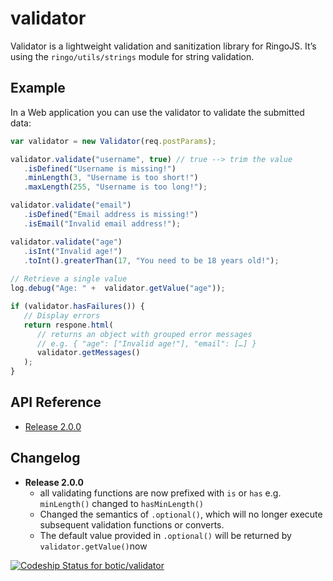 validator
=========

Validator is a lightweight validation and sanitization library for RingoJS.
It’s using the `ringo/utils/strings` module for string validation.

## Example

In a Web application you can use the validator to validate the submitted data:

```javascript
var validator = new Validator(req.postParams);

validator.validate("username", true) // true --> trim the value
   .isDefined("Username is missing!")
   .minLength(3, "Username is too short!")
   .maxLength(255, "Username is too long!");

validator.validate("email")
   .isDefined("Email address is missing!")
   .isEmail("Invalid email address!");

validator.validate("age")
   .isInt("Invalid age!")
   .toInt().greaterThan(17, "You need to be 18 years old!");
   
// Retrieve a single value
log.debug("Age: " +  validator.getValue("age"));

if (validator.hasFailures()) {
   // Display errors
   return respone.html(
      // returns an object with grouped error messages
      // e.g. { "age": ["Invalid age!"], "email": […] }
      validator.getMessages()
   );
}
```

## API Reference

* [Release 2.0.0](https://github.com/botic/validator/wiki/API-Reference-Release-2.0.0)

## Changelog

* **Release 2.0.0**
  * all validating functions are now prefixed with `is` or `has` e.g. `minLength()` changed to `hasMinLength()` 
  * Changed the semantics of `.optional()`, which will no longer execute
    subsequent validation functions or converts.
  * The default value provided in `.optional()` will be returned by `validator.getValue()`now 

[ ![Codeship Status for botic/validator](https://codeship.com/projects/b77d7cf0-9c82-0131-4c86-5af6bd151f39/status?branch=master)](https://codeship.com/projects/17769)
